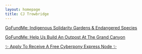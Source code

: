 ```yaml
---
layout: homepage
title: CJ Trowbridge
---
```



<p><a href="https://www.gofundme.com/f/indigenous-solidarity-gardens-endangered-species" class="btn btn-gofundme"><i class="fa-solid fa-hand-holding-dollar"></i> GoFundMe: Indigenous Solidarity Gardens & Endangered Species</a></p>
<p><a href="https://www.gofundme.com/f/build-a-foundation-for-the-survival-of-humanity" class="btn btn-gofundme"><i class="fa-solid fa-hand-holding-dollar"></i> GoFundMe: Help Us Build An Outpost At The Grand Canyon</a><p>
<p><a href="https://forms.gle/UZgQiUNzm8q1dmNfA" class="btn btn-success">✨ Apply To Receive A Free Cyberpony Express Node ✨</a></p>
